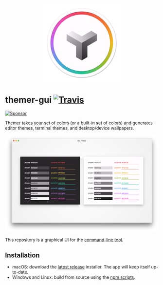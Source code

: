 <p align="center">
  <a href="https://themer.mjswensen.com">
    <img src="icon.png" width="256" height="256" alt="Themer application icon" />
  </a>
</p>

# themer-gui [![Travis](https://img.shields.io/travis/mjswensen/themer-gui.svg)](https://travis-ci.org/mjswensen/themer-gui)

[![Sponsor](https://app.codesponsor.io/embed/hHKoUkX4tpsdAzjvSfNXFb22/mjswensen/themer-gui.svg)](https://app.codesponsor.io/link/hHKoUkX4tpsdAzjvSfNXFb22/mjswensen/themer-gui)

Themer takes your set of colors (or a built-in set of colors) and generates editor themes, terminal themes, and desktop/device wallpapers.

![Themer screenshot](screenshot.png)

This repository is a graphical UI for the [command-line tool](https://github.com/mjswensen/themer).

## Installation

* macOS: download the [latest release](https://github.com/mjswensen/themer-gui/releases/latest) installer. The app will keep itself up-to-date.
* Windows and Linux: build from source using the [npm scripts](https://github.com/mjswensen/themer-gui/blob/master/package.json).
